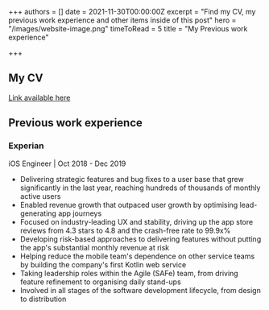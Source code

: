 +++
authors = []
date = 2021-11-30T00:00:00Z
excerpt = "Find my CV, my previous work experience and other items inside of this post"
hero = "/images/website-image.png"
timeToRead = 5
title = "My Previous work experience"

+++
## My CV

[Link available here](https://www.notion.so/Sebastian-Ghetu-edab47d33a364029a46aebcb3fc4cca6 "My CV")

## Previous work experience

### Experian

iOS Engineer | Oct 2018 - Dec 2019

* Delivering strategic features and bug fixes to a user base that grew significantly in the last year, reaching hundreds of thousands of monthly active users
* Enabled revenue growth that outpaced user growth by optimising lead-generating app journeys
* Focused on industry-leading UX and stability, driving up the app store reviews from 4.3 stars to 4.8 and the crash-free rate to 99.9x%
* Developing risk-based approaches to delivering features without putting the app's substantial monthly revenue at risk
* Helping reduce the mobile team's dependence on other service teams by building the company's first Kotlin web service
* Taking leadership roles within the Agile (SAFe) team, from driving feature refinement to organising daily stand-ups
* Involved in all stages of the software development lifecycle, from design to distribution